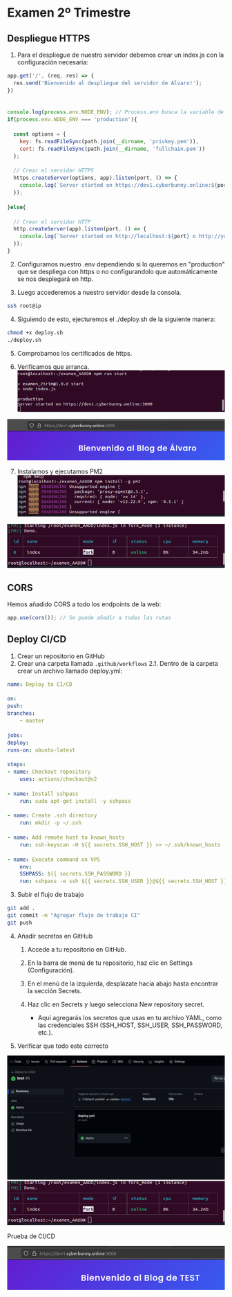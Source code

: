 # Examen 2º Trimestre

## Despliegue HTTPS
1. Para el despliegue de nuestro servidor debemos crear un index.js con la configuración necesaria:
```js
app.get('/', (req, res) => {
  res.send('Bienvenido al despliegue del servidor de Alvaro!');
})


console.log(process.env.NODE_ENV); // Process.env busca la variable de entorno NODE_ENV en el proyecto
if(process.env.NODE_ENV === 'production'){

  const options = {
    key: fs.readFileSync(path.join(__dirname, 'privkey.pem')),
    cert: fs.readFileSync(path.join(__dirname, 'fullchain.pem'))
  };

  // Crear el servidor HTTPS
  https.createServer(options, app).listen(port, () => {
    console.log(`Server started on https://dev1.cyberbunny.online:${port}`);
  });
  
}else{

  // Crear el servidor HTTP
  http.createServer(app).listen(port, () => {
    console.log(`Server started on http://localhost:${port} o http://yourIP:${port}`);
  });
}
```

2. Configuramos nuestro .env dependiendo si lo queremos en "production" que se despliega con https o no configurandolo que automáticamente se nos desplegará en http.

3. Luego accederemos a nuestro servidor desde la consola.
```bash
ssh root@ip
```

4. Siguiendo de esto, ejecturemos el ./deploy.sh de la siguiente manera:
```bash
chmod +x deploy.sh
./deploy.sh
```

5. Comprobamos los certificados de https.

6. Verificamos que arranca.
![](images/2.png)

![](images/1.png)

7. Instalamos y ejecutamos PM2
![](images/3.png)

![](images/4.png)

## CORS
Hemos añadido CORS a todo los endpoints de la web:
```js
app.use(cors()); // Se puede añadir a todas las rutas
```

## Deploy CI/CD
1. Crear un repositorio en GitHub
2. Crear una carpeta llamada `.github/workflows`
    2.1. Dentro de la carpeta crear un archivo llamado deploy.yml:

```yaml
name: Deploy to CI/CD

on:
push:
branches:
    - master

jobs:
deploy:
runs-on: ubuntu-latest

steps:
- name: Checkout repository
    uses: actions/checkout@v2

- name: Install sshpass
    run: sudo apt-get install -y sshpass

- name: Create .ssh directory
    run: mkdir -p ~/.ssh

- name: Add remote host to known_hosts
    run: ssh-keyscan -H ${{ secrets.SSH_HOST }} >> ~/.ssh/known_hosts

- name: Execute command on VPS
    env:
    SSHPASS: ${{ secrets.SSH_PASSWORD }}
    run: sshpass -e ssh ${{ secrets.SSH_USER }}@${{ secrets.SSH_HOST }} "pm2 stop index && cd examen_AADD && git pull && npm install && pm2 start index &"
```

3. Subir el flujo de trabajo
```bash
git add .
git commit -m "Agregar flujo de trabajo CI"
git push 
```

4. Añadir secretos en GitHub
    1. Accede a tu repositorio en GitHub.

    2. En la barra de menú de tu repositorio, haz clic en Settings (Configuración).

    3. En el menú de la izquierda, desplázate hacia abajo hasta encontrar la sección Secrets.

    4. Haz clic en Secrets y luego selecciona New repository secret.
        - Aquí agregarás los secretos que usas en tu archivo YAML, como las credenciales SSH (SSH_HOST, SSH_USER, SSH_PASSWORD, etc.).

5. Verificar que todo este correcto

![](images/6.png)
![](images/4.png)

Prueba de CI/CD

![](images/5.png)

